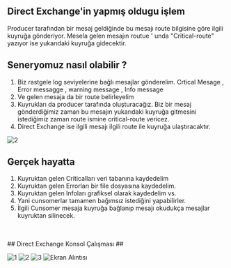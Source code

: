 ## Direct Exchange'in yapmış oldugu işlem ##

Producer tarafından bir mesaj geldiğinde bu mesajı route bilgisine göre ilgili kuyruğa gönderiyor. Mesela gelen mesajın routue ' unda "Critical-route" yazıyor ise yukarıdaki kuyruğa gidecektir. 

## Seneryomuz nasıl olabilir ? ##
1) Biz rastgele log seviyelerine bağlı mesajlar gönderelim. Crtical Mesage , Error messagge , warning message  , Info message 
2) Ve gelen mesaja da bir route belirleyelim 
3) Kuyrukları da producer tarafında oluşturacağız. Biz bir mesaj gönderdiğimiz zaman bu mesajın yukarıdaki kuyruğa gitmesini istediğimiz zaman route ismine critical-route vericez.
4) Direct Exchange ise ilgili mesajı ilgili route ile kuyruğa ulaştıracaktır.

![2](https://user-images.githubusercontent.com/68101192/208645210-72c990dc-6fd9-4450-bc80-99f0cdbb7ba3.PNG)


## Gerçek hayatta ##
1) Kuyruktan gelen Criticalları veri tabanına kaydedelim
2)  Kuyruktan gelen Errorları bir file dosyasına kaydedelim. 
3)  Kuyruktan gelen Infoları grafiksel olarak kaydedelim vs.  
4)  Yani cunsomerlar tamamen bağımsız istediğini yapabilirler.
5)  İlgili Cunsomer mesaja kuyruğa bağlanıp mesajı okudukça mesajlar kuyruktan silinecek.

<br/>
<br/>
## Direct Exchange Konsol Çalışması ##



![1](https://user-images.githubusercontent.com/68101192/208645325-8c7c855f-4989-43a1-8de8-e61f4cff3893.png)
![2](https://user-images.githubusercontent.com/68101192/208645336-db520720-5400-453c-a390-f0c4bddf83a9.png)
![3](https://user-images.githubusercontent.com/68101192/208645315-6fa0f330-3bed-4906-8f36-6b81e4423d02.png)
![Ekran Alıntısı](https://user-images.githubusercontent.com/68101192/208645364-97dd75d3-879b-4681-94cc-6b44b4b6cfa4.PNG)
